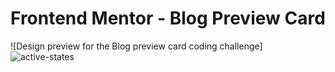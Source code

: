 # Frontend Mentor - Blog Preview Card

![Design preview for the Blog preview card coding challenge]
![active-states](https://github.com/richxrdreis/FrontEnd-Challenges/assets/167144386/09615170-f320-4c7d-872d-96d619b7caa2)
